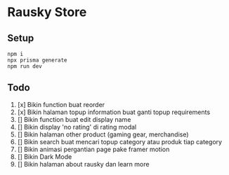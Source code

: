 # Rausky Store

## Setup

```
npm i
npx prisma generate
npm run dev
```

## Todo

1. [x] Bikin function buat reorder
1. [x] Bikin halaman topup information buat ganti topup requirements
1. [] Bikin function buat edit display name
1. [] Bikin display 'no rating' di rating modal
1. [] Bikin halaman other product (gaming gear, merchandise)
1. [] Bikin search buat mencari topup category atau produk tiap category
1. [] Bikin animasi pergantian page pake framer motion
1. [] Bikin Dark Mode
1. [] Bikin halaman about rausky dan learn more
